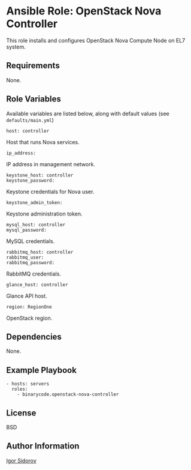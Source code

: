 Ansible Role: OpenStack Nova Controller
=======================================

This role installs and configures OpenStack Nova Compute Node on EL7 system.

Requirements
------------

None.

Role Variables
--------------

Available variables are listed below, along with default values (see `defaults/main.yml`)

    host: controller

Host that runs Nova services.

    ip_address:

IP address in management network.

    keystone_host: controller
    keystone_password:

Keystone credentials for Nova user.

    keystone_admin_token:

Keystone administration token.

    mysql_host: controller
    mysql_password:

MySQL credentials.

    rabbitmq_host: controller
    rabbitmq_user:
    rabbitmq_password:

RabbitMQ credentials.

    glance_host: controller

Glance API host.

    region: RegionOne

OpenStack region.

Dependencies
------------

None.

Example Playbook
----------------

    - hosts: servers
      roles:
        - binarycode.openstack-nova-controller

License
-------

BSD

Author Information
------------------

[Igor Sidorov](https://github.com/binarycode)
